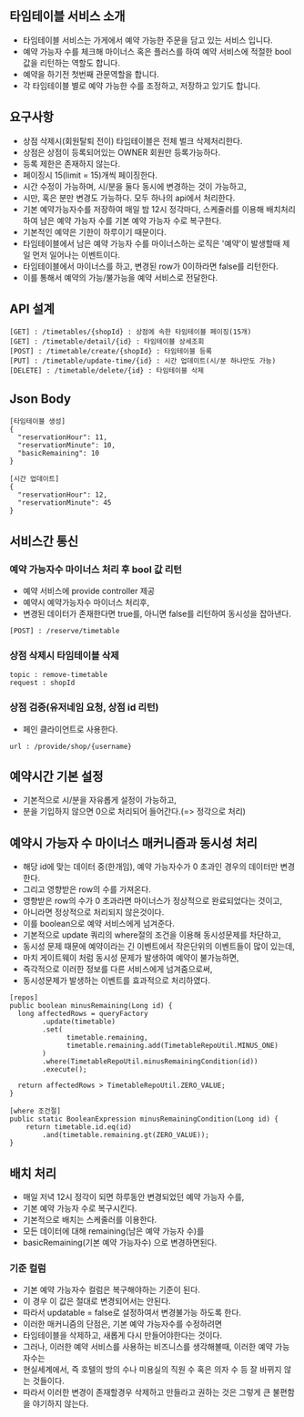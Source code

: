 ## 타임테이블 서비스 소개
* 타임테이블 서비스는 가게에서 예약 가능한 주문을 담고 있는 서비스 입니다.
* 예약 가능자 수를 체크해 마이너스 혹은 플러스를 하여 예약 서비스에 적절한 bool 값을 리턴하는 역할도 합니다.
* 예약을 하기전 첫번째 관문역할을 합니다.
* 각 타임테이블 별로 예약 가능한 수를 조정하고, 저장하고 있기도 합니다.

## 요구사항
* 상점 삭제시(회원탈퇴 전이) 타임테이블은 전체 벌크 삭제처리한다.
* 상점은 상점이 등록되어있는 OWNER 회원만 등록가능하다.
* 등록 제한은 존재하지 않는다.
* 페이징시 15(limit = 15)개씩 페이징한다.
* 시간 수정이 가능하며, 시/분을 둘다 동시에 변경하는 것이 가능하고,
* 시만, 혹은 분만 변경도 가능하다. 모두 하나의 api에서 처리한다.
* 기본 예약가능자수를 저장하여 매일 밤 12시 정각마다, 스케줄러를 이용해 배치처리하여 남은 예약 가능자 수를 기본 예약 가능자 수로 복구한다.
* 기본적인 예약은 기한이 하루이기 때문이다.
* 타임테이블에서 남은 예약 가능자 수를 마이너스하는 로직은 '예약'이 발생할때 제일 먼저 일어나는 이벤트이다.
* 타임테이블에서 마이너스를 하고, 변경된 row가 0이하라면 false를 리턴한다.
* 이를 통해서 예약의 가능/불가능을 예약 서비스로 전달한다.

## API 설계
```
[GET] : /timetables/{shopId} : 상점에 속한 타임테이블 페이징(15개)
[GET] : /timetable/detail/{id} : 타임테이블 상세조회
[POST] : /timetable/create/{shopId} : 타임테이블 등록
[PUT] : /timetable/update-time/{id} : 시간 업데이트(시/분 하나만도 가능)
[DELETE] : /timetable/delete/{id} : 타임테이블 삭제
```

## Json Body 
```
[타임테이블 생성]
{
  "reservationHour": 11,
  "reservationMinute": 10,
  "basicRemaining": 10
}

[시간 업데이트]
{
  "reservationHour": 12,
  "reservationMinute": 45
}
```

## 서비스간 통신
### 예약 가능자수 마이너스 처리 후 bool 값 리턴
* 예약 서비스에 provide controller 제공
* 예약시 예약가능자수 마이너스 처리후,
* 변경된 데이터가 존재한다면 true를, 아니면 false를 리턴하여 동시성을 잡아낸다.
```
[POST] : /reserve/timetable
```
### 상점 삭제시 타임테이블 삭제
```
topic : remove-timetable
request : shopId
```
### 상점 검증(유저네임 요청, 상점 id 리턴) 
* 페인 클라이언트로 사용한다.
```
url : /provide/shop/{username}
```

## 예약시간 기본 설정
* 기본적으로 시/분을 자유롭게 설정이 가능하고, 
* 분을 기입하지 않으면 0으로 처리되어 들어간다.(=> 정각으로 처리)

## 예약시 가능자 수 마이너스 매커니즘과 동시성 처리
* 해당 id에 맞는 데이터 중(한개임), 예약 가능자수가 0 초과인 경우의 데이터만 변경한다.
* 그리고 영향받은 row의 수를 가져온다.
* 영향받은 row의 수가 0 초과라면 마이너스가 정상적으로 완료되었다는 것이고,
* 아니라면 정상적으로 처리되지 않은것이다.
* 이를 boolean으로 예약 서비스에게 넘겨준다.
* 기본적으로 update 쿼리의 where절의 조건을 이용해 동시성문제를 차단하고, 
* 동시성 문제 때문에 예약이라는 긴 이벤트에서 작은단위의 이벤트들이 많이 있는데,
* 마치 게이트웨이 처럼 동시성 문제가 발생하여 예약이 불가능하면,
* 즉각적으로 이러한 정보를 다른 서비스에게 넘겨줌으로써, 
* 동시성문제가 발생하는 이벤트를 효과적으로 처리하였다.
```
[repos]
public boolean minusRemaining(Long id) {
  long affectedRows = queryFactory
        .update(timetable)
        .set(
              timetable.remaining,
              timetable.remaining.add(TimetableRepoUtil.MINUS_ONE)
        )
        .where(TimetableRepoUtil.minusRemainingCondition(id))
        .execute();

  return affectedRows > TimetableRepoUtil.ZERO_VALUE;
}

[where 조건절]
public static BooleanExpression minusRemainingCondition(Long id) {
    return timetable.id.eq(id)
        .and(timetable.remaining.gt(ZERO_VALUE));
}
```

## 배치 처리
* 매일 저녁 12시 정각이 되면 하루동안 변경되었던 예약 가능자 수를,
* 기본 예약 가능자 수로 복구시킨다.
* 기본적으로 배치는 스케줄러를 이용한다.
* 모든 데이터에 대해 remaining(남은 예약 가능자 수)를
* basicRemaining(기본 예약 가능자수) 으로 변경하면된다.
### 기준 컬럼
* 기본 예약 가능자수 컬럼은 복구해야하는 기준이 된다.
* 이 경우 이 값은 절대로 변경되어서는 안된다.
* 따라서 updatable = false로 설정하여서 변경불가능 하도록 한다.
* 이러한 매커니즘의 단점은, 기본 예약 가능자수를 수정하려면
* 타임테이블을 삭제하고, 새롭게 다시 만들어야한다는 것이다.
* 그러나, 이러한 예약 서비스를 사용하는 비즈니스를 생각해볼때, 이러한 예약 가능자수는
* 현실세계에서, 즉 호텔의 방의 수나 미용실의 직원 수 혹은 의자 수 등 잘 바뀌지 않는 것들이다.
* 따라서 이러한 변경이 존재할경우 삭제하고 만들라고 권하는 것은 그렇게 큰 불편함을 야기하지 않는다.